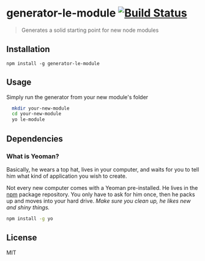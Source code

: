 # generator-le-module [![Build Status](https://secure.travis-ci.org/castle-dev/generator-le-module.png?branch=develop)](https://travis-ci.org/castle-dev/generator-le-module)

> Generates a solid starting point for new node modules

## Installation

  `npm install -g generator-le-module`

## Usage

Simply run the generator from your new module's folder

```bash
  mkdir your-new-module
  cd your-new-module
  yo le-module
```

## Dependencies

### What is Yeoman?

Basically, he wears a top hat, lives in your computer, and waits for you to tell him what kind of application you wish to create.

Not every new computer comes with a Yeoman pre-installed. He lives in the [npm](https://npmjs.org) package repository. You only have to ask for him once, then he packs up and moves into your hard drive. *Make sure you clean up, he likes new and shiny things.*

```bash
npm install -g yo
```

## License

MIT
